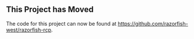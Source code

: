 ## This Project has Moved

The code for this project can now be found at https://github.com/razorfish-west/razorfish-rcp.